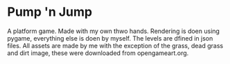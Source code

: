 # Pump 'n Jump
A platform game. Made with my own thwo hands. Rendering is doen using pygame, everything else is doen by myself.
The levels are dfined in json files. All assets are made by me with the exception of the grass, dead grass and dirt image, these were downloaded from opengameart.org.
